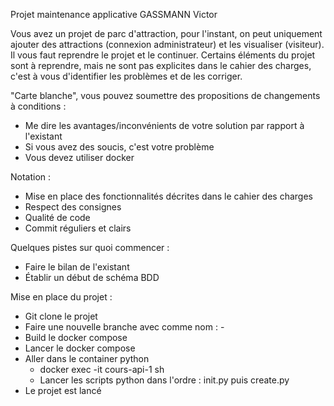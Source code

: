 Projet maintenance applicative GASSMANN Victor

Vous avez un projet de parc d'attraction, pour l'instant, on peut uniquement ajouter des attractions (connexion administrateur) et les visualiser (visiteur).
Il vous faut reprendre le projet et le continuer.
Certains éléments du projet sont à reprendre, mais ne sont pas explicites dans le cahier des charges, c'est à vous d'identifier les problèmes et de les corriger.


"Carte blanche", vous pouvez soumettre des propositions de changements à conditions :
- Me dire les avantages/inconvénients de votre solution par rapport à l'existant
- Si vous avez des soucis, c'est votre problème
- Vous devez utiliser docker


Notation :
- Mise en place des fonctionnalités décrites dans le cahier des charges
- Respect des consignes
- Qualité de code
- Commit réguliers et clairs


Quelques pistes sur quoi commencer :
- Faire le bilan de l'existant
- Établir un début de schéma BDD

Mise en place du projet :
- Git clone le projet
- Faire une nouvelle branche avec comme nom : <NOM>-<PRENOM>
- Build le docker compose
- Lancer le docker compose
- Aller dans le container python
  - docker exec -it cours-api-1 sh
  - Lancer les scripts python dans l'ordre : init.py puis create.py
- Le projet est lancé
